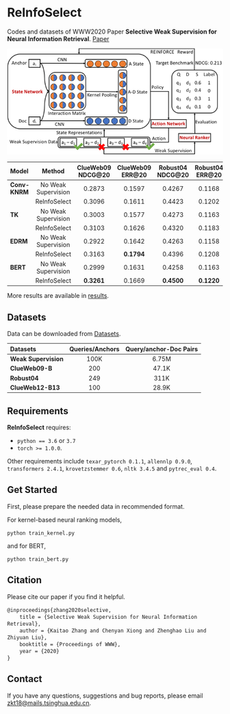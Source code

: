 # ReInfoSelect
Codes and datasets of WWW2020 Paper **Selective Weak Supervision for Neural Information Retrieval**. [Paper](https://arxiv.org/pdf/2001.10382.pdf)

![ReInfoSelect](ReInfoSelect.png)

|Model|Method|ClueWeb09 NDCG@20|ClueWeb09 ERR@20|Robust04 NDCG@20|Robust04 ERR@20|ClueWeb12 NDCG@20|ClueWeb12 ERR@20|
|:----|:----:|:---------------:|:--------------:|:--------------:|:-------------:|:---------------:|:--------------:|
|**Conv-KNRM**|No Weak Supervision|0.2873|0.1597|0.4267|0.1168|0.1123|0.0915|
||ReInfoSelect|0.3096|0.1611|0.4423|0.1202|0.1225|**0.1044**|
|**TK**|No Weak Supervision|0.3003|0.1577|0.4273|0.1163|0.1192|0.0991|
||ReInfoSelect|0.3103|0.1626|0.4320|0.1183|**0.1297**|0.1043|
|**EDRM**|No Weak Supervision|0.2922|0.1642|0.4263|0.1158|0.1119|0.0910|
||ReInfoSelect|0.3163|**0.1794**|0.4396|0.1208|0.1215|0.0980|
|**BERT**|No Weak Supervision|0.2999|0.1631|0.4258|0.1163|0.1190|0.0963|
||ReInfoSelect|**0.3261**|0.1669|**0.4500**|**0.1220**|0.1276|0.0997|

More results are available in [results](./results).

## Datasets
Data can be downloaded from [Datasets](https://cloud.tsinghua.edu.cn/d/77741ef1c1704866814a/).

|Datasets|Queries/Anchors|Query/anchor-Doc Pairs|
|:-------|:-------------:|:-------------:|
|**Weak Supervision**|100K|6.75M|
|**ClueWeb09-B**|200|47.1K|
|**Robust04**|249|311K|
|**ClueWeb12-B13**|100|28.9K|

## Requirements
**ReInfoSelect** requires:

* `python == 3.6` or `3.7`
* `torch >= 1.0.0`.

Other requirements include `texar_pytorch 0.1.1`, `allennlp 0.9.0`, `transformers 2.4.1`, `krovetzstemmer 0.6`, `nltk 3.4.5` and `pytrec_eval 0.4`.

## Get Started
First, please prepare the needed data in recommended format.

For kernel-based neural ranking models,
```
python train_kernel.py
```

and for BERT,
```
python train_bert.py
```

## Citation
Please cite our paper if you find it helpful.

```
@inproceedings{zhang2020selective,
    title = {Selective Weak Supervision for Neural Information Retrieval},
    author = {Kaitao Zhang and Chenyan Xiong and Zhenghao Liu and Zhiyuan Liu},
    booktitle = {Proceedings of WWW},
    year = {2020}
}
```

## Contact
If you have any questions, suggestions and bug reports, please email zkt18@mails.tsinghua.edu.cn.
